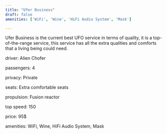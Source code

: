 ```yaml
---
title: "Ufer Business"
draft: false
amenities: ['WiFi', 'Wine', 'HiFi Audio System', 'Mask']

---
```

Ufer Business is the current best UFO service in terms of quality, it is a top-of-the-range service, this service has all the extra qualities and comforts that a living being could need.

driver: Alien Chofer

passengers: 4

privacy: Private

seats: Extra comfortable seats

propulsion: Fusion reactor

top speed: 150

price: 95$

amenities: WiFi, Wine, HiFi Audio System, Mask

